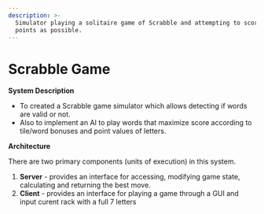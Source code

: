 ```yaml
---
description: >-
  Simulator playing a solitaire game of Scrabble and attempting to score as many
  points as possible.
---
```


# Scrabble Game

**System Description**

* To created a Scrabble game simulator which allows detecting if words are valid or not. 
* Also to implement an AI to play words that maximize score according to tile/word bonuses and point values of letters.

**Architecture**

There are two primary components \(units of execution\) in this system.

1. **Server** - provides an interface for accessing, modifying game state, calculating and returning the best move.
2. **Client** - provides an interface for playing a game through a GUI and input curent rack with a full 7 letters

  






  


